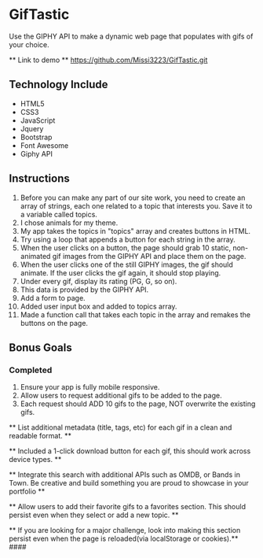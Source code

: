 # GifTastic

Use the GIPHY API to make a dynamic web page that populates with gifs of your choice.

** Link to demo **
<https://github.com/Missi3223/GifTastic.git>

## Technology Include

+ HTML5
+ CSS3
+ JavaScript
+ Jquery
+ Bootstrap
+ Font Awesome
+ Giphy API

## Instructions

1. Before you can make any part of our site work, you need to create an array of strings, each one related to a topic that interests you. Save it to a variable called topics.
1. I chose animals for my theme.
1. My app takes the topics in "topics" array and creates buttons in HTML.
1. Try using a loop that appends a button for each string in the array.
1. When the user clicks on a button, the page should grab 10 static, non-animated gif images from the GIPHY API and place them on the page.
1. When the user clicks one of the still GIPHY images, the gif should animate. If the user clicks the gif again, it should stop playing.
1. Under every gif, display its rating (PG, G, so on).
1. This data is provided by the GIPHY API.
1. Add a form to page.
1. Added user input box and added to topics array.
1. Made a function call that takes each topic in the array and remakes the buttons on the page.

## Bonus Goals

### Completed

1. Ensure your app is fully mobile responsive.
1. Allow users to request additional gifs to be added to the page.
1. Each request should ADD 10 gifs to the page, NOT overwrite the existing gifs.

** List additional metadata (title, tags, etc) for each gif in a clean and readable format. **

** Included a 1-click download button for each gif, this should work across device types. **

** Integrate this search with additional APIs such as OMDB, or Bands in Town. Be creative and build something you are proud to showcase in your portfolio **

** Allow users to add their favorite gifs to a favorites section.
This should persist even when they select or add a new topic. **

** If you are looking for a major challenge, look into making this section persist even when the page is reloaded(via localStorage or cookies).** ####
